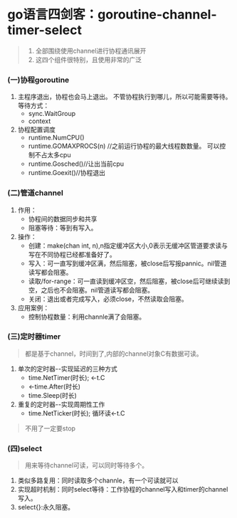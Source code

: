 # go语言四剑客：goroutine-channel-timer-select
>1. 全部围绕使用channel进行协程通讯展开
>2. 这四个组件很特别，且使用非常的广泛

### (一)协程goroutine
1. 主程序退出，协程也会马上退出。 不管协程执行到哪儿，所以可能需要等待。等待方式：
    - sync.WaitGroup
    - context
2. 协程配置调度
    - runtime.NumCPU()
    - runtime.GOMAXPROCS(n) //之前运行协程的最大线程数数量。 可以控制不占太多cpu
    - runtime.Gosched()//让出当前cpu
    - runtime.Goexit()//协程退出
### (二)管道channel
1. 作用：
    - 协程间的数据同步和共享
    - 阻塞等待：等到有写入。
2. 操作：
    - 创建：make(chan int, n),n指定缓冲区大小,0表示无缓冲区管道要求读与写在不同协程已经都准备好了。
    - 写入：可一直写到缓冲区满，然后阻塞，被close后写报pannic。nil管道读写都会阻塞。
    - 读取/for-range：可一直读到缓冲区空，然后阻塞，被close后可继续读到空，之后也不会阻塞。nil管道读写都会阻塞。
    - 关闭：退出或者完成写入，必须close，不然读取会阻塞。
3. 应用案例：
    - 控制协程数量：利用channle满了会阻塞。

### (三)定时器timer
> 都是基于channel，时间到了,内部的channel对象C有数据可读。
1. 单次的定时器--实现延迟的三种方式
    - time.NetTimer(时长); <-t.C
    - <-time.After(时长)
    - time.Sleep(时长)
2. 重复的定时器--实现周期性工作
    - time.NetTicker(时长); 循环读<-t.C
> 不用了一定要stop

### (四)select
> 用来等待channel可读，可以同时等待多个。
1. 类似多路复用：同时读取多个channle，有一个可读就可以
2. 实现超时机制：同时select等待：工作协程的channel写入和timer的channel写入。
3. select{}:永久阻塞。
    
    
    

